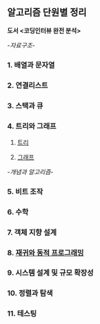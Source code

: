 ## 알고리즘 단원별 정리    
**도서 <코딩인터뷰 완전 분석>**   
  
  
  
-*자료구조*- 
### 1. 배열과 문자열  

### 2. 연결리스트  

### 3. 스택과 큐  

### 4. 트리와 그래프  

1) [트리](https://github.com/stellakang/leetcode/blob/master/tree.md)    

2) [그래프](https://github.com/stellakang/leetcode/blob/master/graph.md)    



-*개념과 알고리즘*-  
### 5. 비트 조작  

### 6. 수학  

### 7. 객체 지향 설계  

### 8. [재귀와 동적 프로그래밍](https://github.com/stellakang/PS/blob/master/recursion-and-dp.md)  

### 9. 시스템 설계 및 규모 확장성  

### 10. 정렬과 탐색   

### 11. 테스팅  
  

